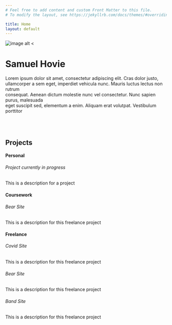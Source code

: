 ```yaml
---
# Feel free to add content and custom Front Matter to this file.
# To modify the layout, see https://jekyllrb.com/docs/themes/#overriding-theme-defaults

title: Home
layout: default
---
```


![image alt <](https://octodex.github.com/images/yaktocat.png) 
# Samuel Hovie

Lorem ipsum dolor sit amet, consectetur adipiscing elit. Cras dolor justo, <br> 
ullamcorper a sem eget, imperdiet vehicula nunc. Mauris luctus lectus non rutrum <br> 
consequat. Aenean dictum molestie nunc vel consectetur. Nunc sapien purus, malesuada <br> 
eget suscipit sed, elementum a enim. Aliquam erat volutpat. Vestibulum porttitor <br> 

<br><br>


## Projects 


#### Personal


###### Project currently in progress
This is a description for a project 

#### Coursework 
###### Bear Site 
This is a description for this freelance project

#### Freelance

###### Covid Site 
This is a description for this freelance project 

###### Bear Site 
This is a description for this freelance project

###### Band Site 
This is a description for this freelance project


